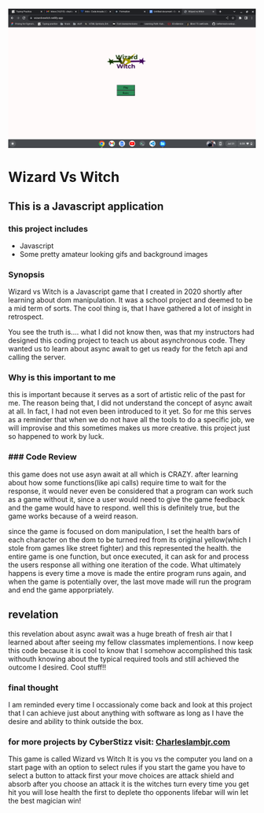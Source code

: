 

![](./Screenshot%202023-07-31%208.59.22%20PM.png)


#             **Wizard Vs Witch**

## This is a Javascript application

### this project includes
* Javascript
* Some pretty amateur looking gifs and background images


### Synopsis
Wizard vs Witch is a Javascript game that I created in 2020 shortly after learning about dom manipulation. It was a school project and deemed to be a mid term of sorts. The cool thing is, that I have gathered a lot of insight
in retrospect. 

You see the truth is.... what I did not know then, was that my instructors had designed this coding project to teach us about asynchronous code. They wanted us
to learn about async await to get us ready for the fetch api and calling the server.

### Why is this important to me
this is important because it serves as a sort of artistic relic of the past for me. The reason being that, I did not understand the concept of async await at all. In fact, I had not even been introduced to it yet. So for me this serves as a reminder that when we do not have all the tools to do a specific job, we will improvise and this sometimes makes us more creative. this project just so happened to work by luck.


### ### Code Review

this game does not use asyn await at all which is CRAZY. after learning about how some functions(like api calls) require time to wait for the response, it would never even be considered that a program can work such as a game without it, since a user would need to give the game feedback and the game would have to respond. well this is definitely true, but the game works because of a weird reason. 

since the game is focused on dom manipulation, I set the health bars of each character on the dom to be turned red from its original yellow(which I stole from games like street fighter) and this represented the health. the entire game is one function, but once executed, it can ask for and process the users response all withing one iteration of the code. What ultimately happens is every time a move is made the entire program runs again, and when the game is potentially over, the last move made will run the program and end the game apporpriately.


## revelation
this revelation about async await was a huge breath of fresh air that I learned about after seeing my fellow classmates implementions. I now keep this code because it is cool to know that I somehow accomplished this task withouth knowing about the typical required tools and still achieved the outcome I desired. Cool stuff!!


### final thought
I am reminded every time I occassionaly come back and look at this project that I can achieve just about anything with software as long as I have the desire and ability to think outside the box.


### for more projects by CyberStizz visit: [Charleslambjr.com](https://www.charleslambjr.com/)





This game is called Wizard vs Witch
It is you vs the computer
you land on a start page with an option to select rules
if you start the game you have to select a button to attack first
your move choices are attack shield and absorb after you choose an attack it is the witches turn
every time you get hit you will lose health
the first to deplete tho opponents lifebar will win
let the best magician win!
